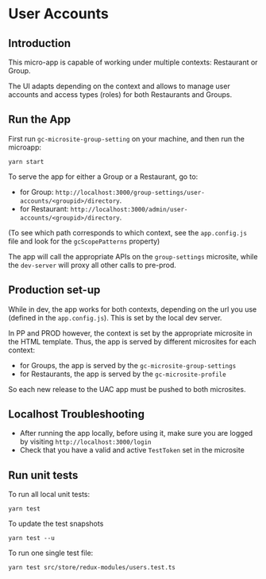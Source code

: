 # User Accounts

## Introduction

This micro-app is capable of working under multiple contexts: Restaurant or Group.

The UI adapts depending on the context and allows to manage user accounts and access types (roles) for both Restaurants and Groups.

## Run the App

First run `gc-microsite-group-setting` on your machine, and then run the microapp:

```
yarn start
```

To serve the app for either a Group or a Restaurant, go to:

- for Group: `http://localhost:3000/group-settings/user-accounts/<groupid>/directory`.
- for Restaurant: `http://localhost:3000/admin/user-accounts/<groupid>/directory`.

(To see which path corresponds to which context, see the `app.config.js` file and look for the `gcScopePatterns` property)

The app will call the appropriate APIs on the `group-settings` microsite, while the `dev-server` will proxy all other calls to pre-prod.

## Production set-up

While in dev, the app works for both contexts, depending on the url you use (defined in the `app.config.js`). This is set by the local dev server.

In PP and PROD however, the context is set by the appropriate microsite in the HTML template. Thus, the app is served by different microsites for each context:
- for Groups, the app is served by the `gc-microsite-group-settings`
- for Restaurants, the app is served by the `gc-microsite-profile`

So each new release to the UAC app must be pushed to both microsites.

## Localhost Troubleshooting

- After running the app locally, before using it, make sure you are logged by visiting `http://localhost:3000/login`
- Check that you have a valid and active `TestToken` set in the microsite

## Run unit tests

To run all local unit tests:

```
yarn test
```

To update the test snapshots

```
yarn test --u
```

To run one single test file:

```
yarn test src/store/redux-modules/users.test.ts
```
